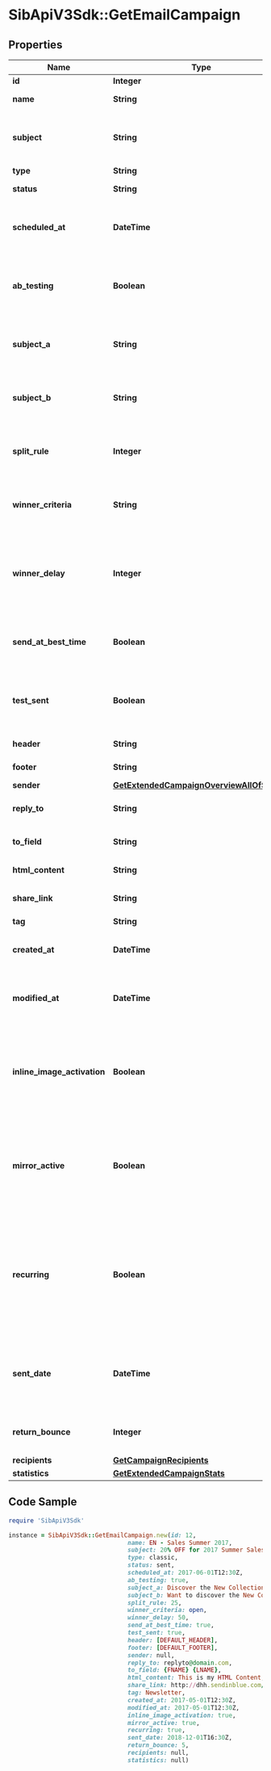 # SibApiV3Sdk::GetEmailCampaign

## Properties

Name | Type | Description | Notes
------------ | ------------- | ------------- | -------------
**id** | **Integer** | ID of the campaign | 
**name** | **String** | Name of the campaign | 
**subject** | **String** | Subject of the campaign. Only available if &#x60;abTesting&#x60; flag of the campaign is &#x60;false&#x60; | [optional] 
**type** | **String** | Type of campaign | 
**status** | **String** | Status of the campaign | 
**scheduled_at** | **DateTime** | UTC date-time on which campaign is scheduled (YYYY-MM-DDTHH:mm:ss.SSSZ) | [optional] 
**ab_testing** | **Boolean** | Status of A/B Test for the campaign. abTesting &#x3D; false means it is disabled, &amp; abTesting &#x3D; true means it is enabled. | [optional] 
**subject_a** | **String** | Subject A of the ab-test campaign. Only available if &#x60;abTesting&#x60; flag of the campaign is &#x60;true&#x60; | [optional] 
**subject_b** | **String** | Subject B of the ab-test campaign. Only available if &#x60;abTesting&#x60; flag of the campaign is &#x60;true&#x60; | [optional] 
**split_rule** | **Integer** | The size of your ab-test groups. Only available if &#x60;abTesting&#x60; flag of the campaign is &#x60;true&#x60; | [optional] 
**winner_criteria** | **String** | Criteria for the winning version. Only available if &#x60;abTesting&#x60; flag of the campaign is &#x60;true&#x60; | [optional] 
**winner_delay** | **Integer** | The duration of the test in hours at the end of which the winning version will be sent. Only available if &#x60;abTesting&#x60; flag of the campaign is &#x60;true&#x60; | [optional] 
**send_at_best_time** | **Boolean** | It is true if you have chosen to send your campaign at best time, otherwise it is false | [optional] 
**test_sent** | **Boolean** | Retrieved the status of test email sending. (true&#x3D;Test email has been sent  false&#x3D;Test email has not been sent) | 
**header** | **String** | Header of the campaign | 
**footer** | **String** | Footer of the campaign | 
**sender** | [**GetExtendedCampaignOverviewAllOfSender**](GetExtendedCampaignOverviewAllOfSender.md) |  | 
**reply_to** | **String** | Email defined as the \&quot;Reply to\&quot; of the campaign | 
**to_field** | **String** | Customisation of the \&quot;to\&quot; field of the campaign | 
**html_content** | **String** | HTML content of the campaign | 
**share_link** | **String** | Link to share the campaign on social medias | [optional] 
**tag** | **String** | Tag of the campaign | 
**created_at** | **DateTime** | Creation UTC date-time of the campaign (YYYY-MM-DDTHH:mm:ss.SSSZ) | 
**modified_at** | **DateTime** | UTC date-time of last modification of the campaign (YYYY-MM-DDTHH:mm:ss.SSSZ) | 
**inline_image_activation** | **Boolean** | Status of inline image. inlineImageActivation &#x3D; false means image can’t be embedded, &amp; inlineImageActivation &#x3D; true means image can be embedded, in the email. | [optional] 
**mirror_active** | **Boolean** | Status of mirror links in campaign. mirrorActive &#x3D; false means mirror links are deactivated, &amp; mirrorActive &#x3D; true means mirror links are activated, in the campaign | [optional] 
**recurring** | **Boolean** | FOR TRIGGER ONLY ! Type of trigger campaign.recurring &#x3D; false means contact can receive the same Trigger campaign only once, &amp; recurring &#x3D; true means contact can receive the same Trigger campaign several times | [optional] 
**sent_date** | **DateTime** | Sent UTC date-time of the campaign (YYYY-MM-DDTHH:mm:ss.SSSZ). Only available if &#39;status&#39; of the campaign is &#39;sent&#39; | [optional] 
**return_bounce** | **Integer** | Total number of non-delivered campaigns for a particular campaign id. | [optional] 
**recipients** | [**GetCampaignRecipients**](GetCampaignRecipients.md) |  | 
**statistics** | [**GetExtendedCampaignStats**](GetExtendedCampaignStats.md) |  | 

## Code Sample

```ruby
require 'SibApiV3Sdk'

instance = SibApiV3Sdk::GetEmailCampaign.new(id: 12,
                                 name: EN - Sales Summer 2017,
                                 subject: 20% OFF for 2017 Summer Sales,
                                 type: classic,
                                 status: sent,
                                 scheduled_at: 2017-06-01T12:30Z,
                                 ab_testing: true,
                                 subject_a: Discover the New Collection!,
                                 subject_b: Want to discover the New Collection?,
                                 split_rule: 25,
                                 winner_criteria: open,
                                 winner_delay: 50,
                                 send_at_best_time: true,
                                 test_sent: true,
                                 header: [DEFAULT_HEADER],
                                 footer: [DEFAULT_FOOTER],
                                 sender: null,
                                 reply_to: replyto@domain.com,
                                 to_field: {FNAME} {LNAME},
                                 html_content: This is my HTML Content,
                                 share_link: http://dhh.sendinblue.com/fhsgccc.html?t&#x3D;9865448900,
                                 tag: Newsletter,
                                 created_at: 2017-05-01T12:30Z,
                                 modified_at: 2017-05-01T12:30Z,
                                 inline_image_activation: true,
                                 mirror_active: true,
                                 recurring: true,
                                 sent_date: 2018-12-01T16:30Z,
                                 return_bounce: 5,
                                 recipients: null,
                                 statistics: null)
```


